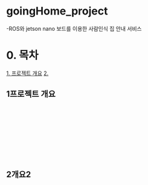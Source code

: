 # goingHome_project

-ROS와 jetson nano 보드를 이용한 사람인식 집 안내 서비스

# 0. 목차
[1. 프로젝트 개요](#1프로젝트-개요)
[2. ](#2개요2)


## 1프로젝트 개요

<br/><br/><br/><br/><br/><br/><br/><br/>
## 2개요2
